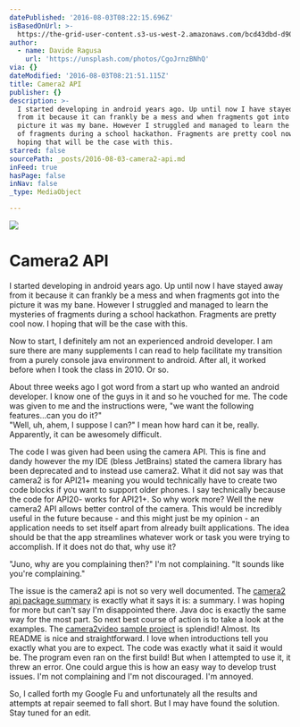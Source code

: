 ```yaml
---
datePublished: '2016-08-03T08:22:15.696Z'
isBasedOnUrl: >-
  https://the-grid-user-content.s3-us-west-2.amazonaws.com/bcd43dbd-d904-499d-acd3-075993457640.jpg
author:
  - name: Davide Ragusa
    url: 'https://unsplash.com/photos/CgoJrnzBNhQ'
via: {}
dateModified: '2016-08-03T08:21:51.115Z'
title: Camera2 API
publisher: {}
description: >-
  I started developing in android years ago. Up until now I have stayed away
  from it because it can frankly be a mess and when fragments got into the
  picture it was my bane. However I struggled and managed to learn the mysteries
  of fragments during a school hackathon. Fragments are pretty cool now. I
  hoping that will be the case with this.
starred: false
sourcePath: _posts/2016-08-03-camera2-api.md
inFeed: true
hasPage: false
inNav: false
_type: MediaObject

---
```

![](https://the-grid-user-content.s3-us-west-2.amazonaws.com/bcd43dbd-d904-499d-acd3-075993457640.jpg)

# Camera2 API

I started developing in android years ago. Up until now I have stayed away from it because it can frankly be a mess and when fragments got into the picture it was my bane. However I struggled and managed to learn the mysteries of fragments during a school hackathon. Fragments are pretty cool now. I hoping that will be the case with this.

Now to start, I definitely am not an experienced android developer. I am sure there are many supplements I can read to help facilitate my transition from a purely console java environment to android. After all, it worked before when I took the class in 2010\. Or so.

About three weeks ago I got word from a start up who wanted an android developer. I know one of the guys in it and so he vouched for me. The code was given to me and the instructions were, "we want the following features...can you do it?"   
"Well, uh, ahem, I suppose I can?" I mean how hard can it be, really. Apparently, it can be awesomely difficult.

The code I was given had been using the camera API. This is fine and dandy however the my IDE (bless JetBrains) stated the camera library has been deprecated and to instead use camera2\. What it did not say was that camera2 is for API21+ meaning you would technically have to create two code blocks if you want to support older phones. I say technically because the code for API20- works for API21+. So why work more? Well the new camera2 API allows better control of the camera. This would be incredibly useful in the future because - and this might just be my opinion - an application needs to set itself apart from already built applications. The idea should be that the app streamlines whatever work or task you were trying to accomplish. If it does not do that, why use it?

"Juno, why are you complaining then?" I'm not complaining. "It sounds like you're complaining."

The issue is the camera2 api is not so very well documented. The [camera2 api package summary][0] is exactly what it says it is: a summary. I was hoping for more but can't say I'm disappointed there. Java doc is exactly the same way for the most part. So next best course of action is to take a look at the examples. The [camera2video sample project][1] is splendid! Almost. Its README is nice and straightforward. I love when introductions tell you exactly what you are to expect. The code was exactly what it said it would be. The program even ran on the first build! But when I attempted to use it, it threw an error. One could argue this is how an easy way to develop trust issues. I'm not complaining and I'm not discouraged. I'm annoyed.

So, I called forth my Google Fu and unfortunately all the results and attempts at repair seemed to fall short. But I may have found the solution. Stay tuned for an edit.

[0]: https://developer.android.com/reference/android/hardware/camera2/package-summary.html "camera2 package summary"
[1]: https://github.com/googlesamples/android-Camera2Video "camera2video sample project"